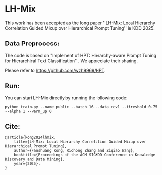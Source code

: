 # LH-Mix

This work has been accepted as the long paper ''LH-Mix: Local Hierarchy Correlation Guided Mixup over Hierarchical Prompt Tuning'' in KDD 2025.

## Data Preprocess:

The code is based on "Implement of HPT: Hierarchy-aware Prompt Tuning for Hierarchical Text Classification" . We appreciate their sharing.

Please refer to https://github.com/wzh9969/HPT.

## Run:

You can start LH-Mix directly by running the following code:

```
python train.py --name public --batch 16 --data rcv1 --threshold 0.75 --alpha 1 --warm_up 0
```

## Cite:

```
@article{kong2024lhmix,
	title={LH-Mix: Local Hierarchy Correlation Guided Mixup over Hierarchical Prompt Tuning},
	author={Fanshuang Kong, Richong Zhang and Ziqiao Wang},
	booktitle={Proceedings of the ACM SIGKDD Conference on Knowledge Discovery and Data Mining},
	year={2025},
}
```
